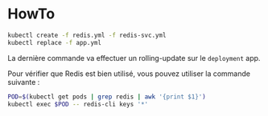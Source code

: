 # HowTo

```bash
kubectl create -f redis.yml -f redis-svc.yml
kubectl replace -f app.yml
```

La dernière commande va effectuer un rolling-update sur le ``deployment`` app.

Pour vérifier que Redis est bien utilisé, vous pouvez utiliser la commande suivante :

```bash
POD=$(kubectl get pods | grep redis | awk '{print $1}')
kubectl exec $POD -- redis-cli keys '*'
```
